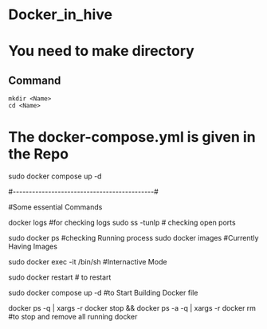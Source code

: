 # Docker_in_hive

# You need to make directory

## Command 
    mkdir <Name>
    cd <Name>
# The docker-compose.yml is given in the Repo

sudo docker compose up -d

#--------------------------------------------#

#Some essential Commands


docker logs <Dockername> #for checking logs
sudo ss -tunlp # checking open ports

sudo docker ps #checking Running process
sudo docker images #Currently Having Images

sudo docker exec -it <dockername> /bin/sh #Internactive Mode 

sudo docker restart <Name> # to restart 

sudo docker compose up -d #to Start Building Docker file


docker ps -q | xargs -r docker stop && docker ps -a -q | xargs -r docker rm #to stop and remove all running docker 
